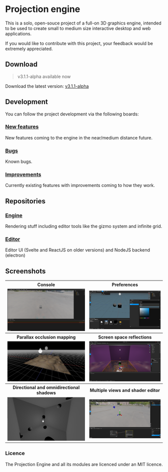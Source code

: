 # Projection engine
This is a solo, open-souce project of a full-on 3D graphics engine, intended to be used to create small to medium size interactive desktop and web applications. 

If you would like to contribute with this project, your feedback would be extremely appreciated.

## Download
> v3.1.1-alpha available now

Download the latest version: [v3.1.1-alpha](https://github.com/projection-engine/editor/releases/tag/v3.1.1-alpha)

## Development
You can follow the project development via the following boards:

### [New features](https://github.com/orgs/projection-engine/projects/6)
New features coming to the engine in the near/medium distance future.

### [Bugs](https://github.com/orgs/projection-engine/projects/5)
Known bugs.

### [Improvements](https://github.com/orgs/projection-engine/projects/4)
Currently existing features with improvements coming to how they work.

## Repositories

### [Engine](https://github.com/projection-engine/engine)
Rendering stuff including editor tools like the gizmo system and infinite grid.

### [Editor](https://github.com/projection-engine/editor)
Editor UI (Svelte and ReactJS on older versions) and NodeJS backend (electron)

## Screenshots
<table>
    <tr>
        <th>
            Console
        </th>
        <th>
            Preferences
        </th>
    </tr>
    <tr>
        <td>
            <img src="https://github.com/projection-engine/.github/blob/main/v2.4.0-alpha/console.png?raw=true" alt="Console"/>
        </td>
        <td>
            <img src="https://github.com/projection-engine/.github/blob/main/v2.4.0-alpha/background.png?raw=true" alt="Background"/>                                                             
        </td>
    </tr>
    <tr>
        <th> 
            Parallax occlusion mapping 
        </th>
        <th>
            Screen space reflections          
        </th>
    </tr>
    <tr>
        <td>
          <img src="https://github.com/projection-engine/.github/blob/main/True parallax.png?raw=true"  title="Parallax occlusion mapping" alt="demo"/> 
        </td>
        <td>
           <img src="https://github.com/projection-engine/.github/blob/main/development/SSR-3.png?raw=true" alt="Editor material"/>                                                 
        </td>
    </tr>
    <tr>
        <th> 
           Directional and omnidirectional shadows   
        </th>
        <th>
            Multiple views and shader editor
        </th>
    </tr>
    <tr>
        <td>
         <img src="https://github.com/projection-engine/.github/blob/main/OMNI.png?raw=true" alt="Editor material"/>
        </td>
        <td>
 <img src="https://github.com/projection-engine/.github/blob/main/v2.4.0-alpha/skybox-material.png?raw=true" alt="Shader Editor"/>                                      
        </td>
    </tr>
</table>

  
### Licence
The Projection Engine and all its modules are licenced under an MIT licence.
